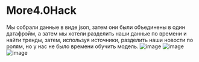 # More4.0Hack

Мы собрали данные в виде json, затем они были объединены в один датафрэйм, а затем мы хотели разделить наши данные по времени и найти тренды, затем, используя источники, разделить наши новости по ролям, но у нас не было времени обучить модель.
![image](https://user-images.githubusercontent.com/77725865/194743737-4e486062-1ae1-4930-9c0d-f689666b9dfd.png)
![image](https://user-images.githubusercontent.com/77725865/194743749-28404338-cdf1-4e93-8671-0a9fb2adae34.png)
![image](https://user-images.githubusercontent.com/77725865/194743759-989d007b-3d2e-468e-9387-619ec885eecb.png)
